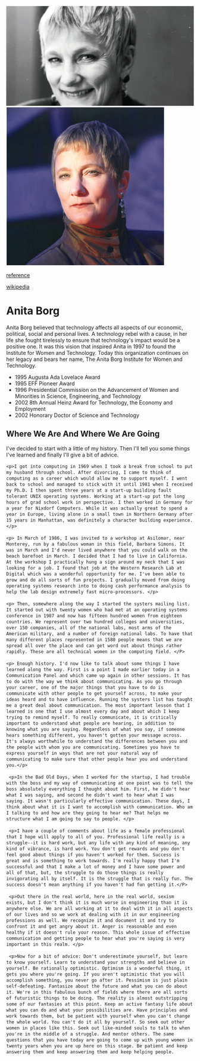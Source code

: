 <!DOCTYPE html>
<html>
  <head>
    <link rel="stylesheet" href="style.css">
	<title> Anita Borg </title>
  </head>
  <body>
  
  <div id="wrapper">
<div id="left-bar">
<div class="frame">
<img src="anita-top.jpg" alt="Anita Borg Image 1">
</div>
<div class="rounded">
<img src="anita-bottom.jpg" alt= "Anita Borg 2">
</div>
<div class="references">

<a class="btn" href=" http://gos.sbc.edu/b/borg.html"> reference </a>

<a class="btn" href="https://en.wikipedia.org/wiki/Anita_Borg">wikipedia</a>
</div>
</div>
 <div id="container">

   <h1> Anita Borg </h1>
  
  <p class="about">
Anita Borg believed that technology affects all aspects of our economic, political, social and personal lives. A technology rebel with a cause, in her life she fought tirelessly to ensure that technology's impact would be a positive one. It was this vision that inspired Anita in 1997 to found the Institute for Women and Technology. Today this organization continues on her legacy and bears her name, The Anita Borg Institute for Women and Technology.
</p>
<div class="achievements">
 <ul>
   <li> 1995 Augusta Ada Lovelace Award </li>
   <li> 1995 EFF Pioneer Award </li>
   <li> 1996 Presidential Commission on the Advancement of Women and Minorities in Science, Engineering, and Technology </li>
   <li> 2002 8th Annual Heinz Award for Technology, the Economy and Employment </li>
   <li> 2002 Honorary Doctor of Science and Technology </li>
</ul>
</div>
<div class="speech">
<h2> Where We Are And Where We Are Going </h2>
    <p>I've decided to start with a little of my history. Then I'll tell you some things I've learned and finally I'll give a bit of advice. </p>
	
    <p>I got into computing in 1969 when I took a break from school to put my husband through school. After divorcing, I came to think of computing as a career which would allow me to support myself. I went back to school and managed to stick with it until 1981 when I received my Ph.D. I then spent three years at a start-up building fault tolerant UNIX operating systems. Working at a start-up put the long hours of grad school work in perspective. I then worked in Germany for a year for Nixdorf Computers. While it was actually great to spend a year in Europe, living alone in a small town in Northern Germany after 15 years in Manhattan, was definitely a character building experience. </p>

    <p> In March of 1986, I was invited to a workshop at Asilomar, near Monterey, run by a fabulous woman in this field, Barbara Simons. It was in March and I'd never lived anywhere that you could walk on the beach barefoot in March. I decided that I had to live in California. At the workshop I practically hung a sign around my neck that I was looking for a job. I found that job at the Western Research Lab at Digital which was a wonderful opportunity for me. I've been able to grow and do all sorts of fun projects. I gradually moved from doing operating systems research into to doing cash performance analysis to help the lab design extremely fast micro-processors. </p>

    <p> Then, somewhere along the way I started the systers mailing list. It started out with twenty women who had met at an operating systems conference in 1987 and now has fifteen hundred women from eighteen countries. We represent over two hundred colleges and universities, over 150 companies, all of the national labs, most arms of the American military, and a number of foreign national labs. To have that many different places represented in 1580 people means that we are spread all over the place and can get word out about things rather rapidly. These are all technical women in the computing field. </P>

    <p> Enough history. I'd now like to talk about some things I have learned along the way. First is a point I made earlier today in a Communication Panel and which came up again in other sessions. It has to do with the way we think about communicating. As you go through your career, one of the major things that you have to do is communicate with other people to get yourself across, to make your ideas heard and to have influence. Running the systers list has taught me a great deal about communication. The most important lesson that I learned is one that I use almost every day and about which I keep trying to remind myself. To really communicate, it is critically important to understand what people are hearing, in addition to knowing what you are saying. Regardless of what you say, if someone hears something different, you haven't gotten your message across. It's always worthwhile to understand the differences between you and the people with whom you are communicating. Sometimes you have to express yourself in ways that are not your natural way of communicating to make sure that other people hear you and understand you.</p>

     <p>In the Bad Old Days, when I worked for the startup, I had trouble with the boss and my way of communicating at one point was to tell the boss absolutely everything I thought about him. First, he didn't hear what I was saying, and second he didn't want to hear what I was saying. It wasn't particularly effective communication. These days, I think about what it is I want to accomplish with communication. Who am I talking to and how are they going to hear me? That helps me structure what I am going to say to people. </p>

     <p>I have a couple of comments about life as a female professional that I hope will apply to all of you. Professional life really is a struggle--it is hard work, but any life with any kind of meaning, any kind of vibrance, is hard work. You don't get rewards and you don't feel good about things if you haven't worked for them. Success is great and is something to work towards. I'm really happy that I'm successful and that I make a lot of money and I have some power and all of that, but, the struggle to do those things is really invigorating all by itself. It is the struggle that is really fun. The success doesn't mean anything if you haven't had fun getting it.</P>

     <p>Out there in the real world, here in the real world, sexism exists, but I don't think it is much worse in engineering than it is anywhere else. We are all working at it to deal with it in all aspects of our lives and so we work at dealing with it in our engineering professions as well. We recognize it and document it and try to confront it and get angry about it. Anger is reasonable and even healthy if it doesn't rule your reason. This whole issue of effective communication and getting people to hear what you're saying is very important in this realm. </p>

     <p>Now for a bit of advice: Don't underestimate yourself, but learn to know yourself. Learn to understand your strengths and believe in yourself. Be rationally optimistic. Optimism is a wonderful thing, it gets you where you're going. If you aren't optimistic that you will accomplish something, you never go after it. Pessimism is just plain self-defeating. Fantasize about the future and what you can do about it. We're in this fabulous bunch of fields where there are all sorts of futuristic things to be doing. The reality is almost outstripping some of our fantasies at this point. Keep an active fantasy life about what you can do and what your possibilities are. Have principles and work towards them, but be patient with yourself when you can't change the whole world. You can't do it all by yourself. So seek out other women in places like this. Seek out like-minded souls to talk to when you're in the middle of a struggle. And mentor others. The same questions that you have today are going to come up with young women in twenty years when you are up here on this stage. Be patient and keep answering them and keep answering them and keep helping people.
  </p>
  </div>
  </div>
  </div>
  </body>
</html>
